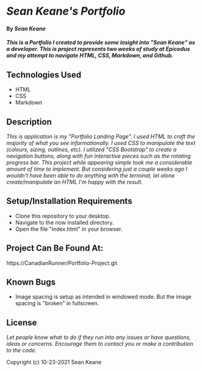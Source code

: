 # _Sean Keane's Portfolio_

#### By _**Sean Keane**_

#### _This is a Portfolio I created to provide some insight into "Sean Keane" as a developer.  This is project represents two weeks of study at Epicodus and my attempt to navigate HTML, CSS, Markdown, and Github._

## Technologies Used

* HTML
* CSS
* Markdown

## Description

_This is application is my "Portfolio Landing Page".  I used HTML to craft the majority of what you see informationally.  I used CSS to manipulate the text (colours, sizing, outlines, etc).  I utilized "CSS Bootstrap" to create a navigation buttons, along with fun interactive pieces such as the rotating progress bar.  This project while appearing simple took me a considerable amount of time to implement.  But considering just a couple weeks ago I wouldn't have been able to do anything with the terminal, let alone create/manipulate an HTML I'm happy with the result._

## Setup/Installation Requirements

* Clone this repository to your desktop.
* Navigate to the now installed directory.
* Open the file "index.html" in your browser.

## Project Can Be Found At:
https://CanadianRunner/Portfolio-Project.git

## Known Bugs

* Image spacing is setup as intended in windowed mode.  But the image spacing is "broken" in fullscreen.

## License

_Let people know what to do if they run into any issues or have questions, ideas or concerns.  Encourage them to contact you or make a contribution to the code._

Copyright (c) 10-23-2021 Sean Keane
